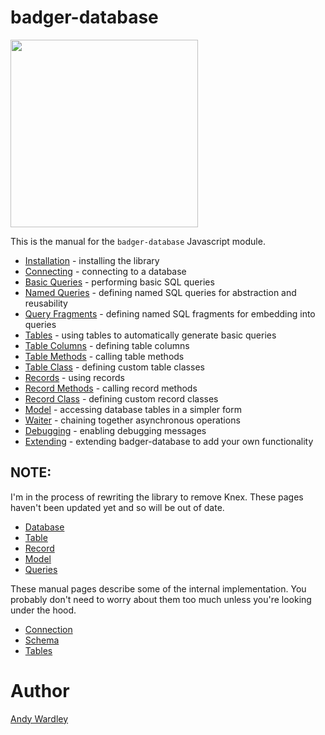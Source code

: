 # badger-database

<img src="./images/badger2.svg" width="300"/>

This is the manual for the `badger-database` Javascript module.

* [Installation](manual/installation.html) - installing the library
* [Connecting](manual/connecting.html) - connecting to a database
* [Basic Queries](manual/basic_queries.html) - performing basic SQL queries
* [Named Queries](manual/named_queries.html) - defining named SQL queries for abstraction and reusability
* [Query Fragments](manual/query_fragments.html) - defining named SQL fragments for embedding into queries
* [Tables](manual/tables.html) - using tables to automatically generate basic queries
* [Table Columns](manual/table_columns.html) - defining table columns
* [Table Methods](manual/table_methods.html) - calling table methods
* [Table Class](manual/table_class.html) - defining custom table classes
* [Records](manual/records.html) - using records
* [Record Methods](manual/record_methods.html) - calling record methods
* [Record Class](manual/record_class.html) - defining custom record classes
* [Model](manual/model.html) - accessing database tables in a simpler form
* [Waiter](manual/waiter.html) - chaining together asynchronous operations
* [Debugging](manual/debugging.html) - enabling debugging messages
* [Extending](manual/extending.html) - extending badger-database to add your own functionality

## NOTE:

I'm in the process of rewriting the library to remove Knex.  These
pages haven't been updated yet and so will be out of date.

* [Database](manual/database.html)
* [Table](manual/table.html)
* [Record](manual/record.html)
* [Model](manual/model.html)
* [Queries](manual/queries.html)


These manual pages describe some of the internal implementation.
You probably don't need to worry about them too much unless you're
looking under the hood.

* [Connection](manual/connection.html)
* [Schema](manual/schema.html)
* [Tables](manual/tables.html)

# Author

[Andy Wardley](https://github.com/abw)
